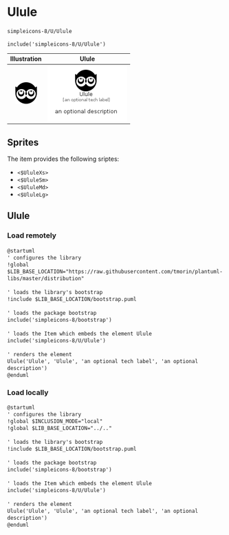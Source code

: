 # Ulule


```text
simpleicons-8/U/Ulule
```

```text
include('simpleicons-8/U/Ulule')
```



| Illustration | Ulule |
| :---: | :---: |
| ![illustration for Illustration](../../simpleicons-8/U/Ulule.png) | ![illustration for Ulule](../../simpleicons-8/U/Ulule.Local.png) |



## Sprites
The item provides the following sriptes:

- `<$UluleXs>`
- `<$UluleSm>`
- `<$UluleMd>`
- `<$UluleLg>`





## Ulule

### Load remotely
```plantuml
@startuml
' configures the library
!global $LIB_BASE_LOCATION="https://raw.githubusercontent.com/tmorin/plantuml-libs/master/distribution"

' loads the library's bootstrap
!include $LIB_BASE_LOCATION/bootstrap.puml

' loads the package bootstrap
include('simpleicons-8/bootstrap')

' loads the Item which embeds the element Ulule
include('simpleicons-8/U/Ulule')

' renders the element
Ulule('Ulule', 'Ulule', 'an optional tech label', 'an optional description')
@enduml
```

### Load locally
```plantuml
@startuml
' configures the library
!global $INCLUSION_MODE="local"
!global $LIB_BASE_LOCATION="../.."

' loads the library's bootstrap
!include $LIB_BASE_LOCATION/bootstrap.puml

' loads the package bootstrap
include('simpleicons-8/bootstrap')

' loads the Item which embeds the element Ulule
include('simpleicons-8/U/Ulule')

' renders the element
Ulule('Ulule', 'Ulule', 'an optional tech label', 'an optional description')
@enduml
```

